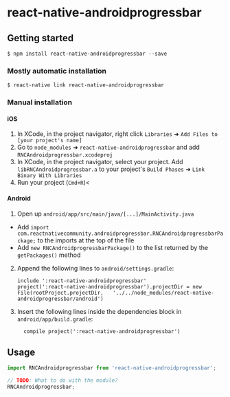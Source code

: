 
# react-native-androidprogressbar

## Getting started

`$ npm install react-native-androidprogressbar --save`

### Mostly automatic installation

`$ react-native link react-native-androidprogressbar`

### Manual installation


#### iOS

1. In XCode, in the project navigator, right click `Libraries` ➜ `Add Files to [your project's name]`
2. Go to `node_modules` ➜ `react-native-androidprogressbar` and add `RNCAndroidprogressbar.xcodeproj`
3. In XCode, in the project navigator, select your project. Add `libRNCAndroidprogressbar.a` to your project's `Build Phases` ➜ `Link Binary With Libraries`
4. Run your project (`Cmd+R`)<

#### Android

1. Open up `android/app/src/main/java/[...]/MainActivity.java`
  - Add `import com.reactnativecommunity.androidprogressbar.RNCAndroidprogressbarPackage;` to the imports at the top of the file
  - Add `new RNCAndroidprogressbarPackage()` to the list returned by the `getPackages()` method
2. Append the following lines to `android/settings.gradle`:
  	```
  	include ':react-native-androidprogressbar'
  	project(':react-native-androidprogressbar').projectDir = new File(rootProject.projectDir, 	'../../node_modules/react-native-androidprogressbar/android')
  	```
3. Insert the following lines inside the dependencies block in `android/app/build.gradle`:
  	```
      compile project(':react-native-androidprogressbar')
  	```


## Usage
```javascript
import RNCAndroidprogressbar from 'react-native-androidprogressbar';

// TODO: What to do with the module?
RNCAndroidprogressbar;
```
  